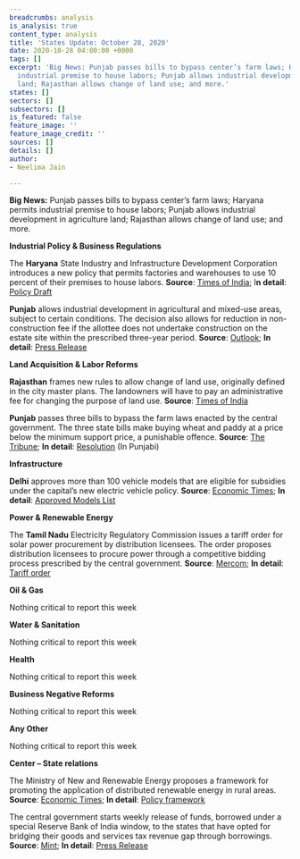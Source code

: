 ```yaml
---
breadcrumbs: analysis
is_analysis: true
content_type: analysis
title: 'States Update: October 28, 2020'
date: 2020-10-28 04:00:00 +0000
tags: []
excerpt: 'Big News: Punjab passes bills to bypass center’s farm laws; Haryana permits
  industrial premise to house labors; Punjab allows industrial development in agriculture
  land; Rajasthan allows change of land use; and more.'
states: []
sectors: []
subsectors: []
is_featured: false
feature_image: ''
feature_image_credit: ''
sources: []
details: []
author:
- Neelima Jain

---
```

**Big News:** Punjab passes bills to bypass center’s farm laws; Haryana permits industrial premise to house labors; Punjab allows industrial development in agriculture land; Rajasthan allows change of land use; and more.

**Industrial Policy & Business Regulations**

The **Haryana** State Industry and Infrastructure Development Corporation introduces a new policy that permits factories and warehouses to use 10 percent of their premises to house labors. **Source**: [Times of India](https://timesofindia.indiatimes.com/city/gurgaon/industry-body-allows-units-to-house-workers-on-premises/articleshow/78796847.cms); I**n detail**: [Policy Draft](https://hsiidc.org.in/sites/default/files/media/E%20Documents/Policy%20IPD.pdf)

**Punjab** allows industrial development in agricultural and mixed-use areas, subject to certain conditions. The decision also allows for reduction in non-construction fee if the allottee does not undertake construction on the estate site within the prescribed three-year period. **Source**: [Outlook](https://www.outlookindia.com/newsscroll/punjab-cm-okays-industrial-development-in-agricultural-mixeduse-land/1961116); **In detail**: [Press Release](https://punjabgovtindia.wordpress.com/2020/10/23/cm-okays-industrial-development-in-agricultural-mixed-use-land-subject-to-conditions/)

**Land Acquisition & Labor Reforms**

**Rajasthan** frames new rules to allow change of land use, originally defined in the city master plans. The landowners will have to pay an administrative fee for changing the purpose of land use. **Source**: [Times of India](https://timesofindia.indiatimes.com/city/jaipur/now-pay-new-charges-if-you-want-to-change-land-use-in-master-plan-areas/articleshow/78798196.cms)

**Punjab** passes three bills to bypass the farm laws enacted by the central government. The three state bills make buying wheat and paddy at a price below the minimum support price, a punishable offence. **Source**: [The Tribune](https://www.tribuneindia.com/news/punjab/punjab-passes-bills-to-bypass-central-farm-laws-158659); **In detail**: [Resolution](http://www.punjabassembly.nic.in/images/Debates/2020/20.10.2020.pdf) (In Punjabi)

**Infrastructure**

**Delhi** approves more than 100 vehicle models that are eligible for subsidies under the capital’s new electric vehicle policy. **Source**: [Economic Times](https://energy.economictimes.indiatimes.com/news/power/delhi-govt-approves-over-100-models-for-subsidy-under-new-electric-vehicles-policy-gahlot/78827690); **In detail**: [Approved Models List](https://ev.delhi.gov.in/ui/images/Eligible_Models_under_the_delhi_ev_policy.pdf)

**Power & Renewable Energy**

The **Tamil Nadu** Electricity Regulatory Commission issues a tariff order for solar power procurement by distribution licensees. The order proposes distribution licensees to procure power through a competitive bidding process prescribed by the central government. **Source**: [Mercom](https://mercomindia.com/tamil-nadu-new-tariff-order-for-solar-procurement/); **In detail**: [Tariff order](http://www.tnerc.gov.in/orders/Tariff%20Order%202009/2020/Solar-Order-16-10-2020.pdf)

**Oil & Gas**

Nothing critical to report this week

**Water & Sanitation**

Nothing critical to report this week

**Health**

Nothing critical to report this week

**Business Negative Reforms**

Nothing critical to report this week

**Any Other**

Nothing critical to report this week

**Center – State relations**

The Ministry of New and Renewable Energy proposes a framework for promoting the application of distributed renewable energy in rural areas. **Source**: [Economic Times](https://energy.economictimes.indiatimes.com/news/renewable/mnre-proposes-draft-policy-for-promoting-distributed-renewable-energy/78761631); **In detail**: [Policy framework](https://mnre.gov.in/img/documents/uploads/file_f-1603098738291.pdf)

The central government starts weekly release of funds, borrowed under a special Reserve Bank of India window, to the states that have opted for bridging their goods and services tax revenue gap through borrowings. **Source**: [Mint](https://www.livemint.com/news/india/centre-kicks-off-gst-compensation-release-under-special-borrowing-scheme-11603466844142.html); **In detail**: [Press Release](https://pib.gov.in/PressReleasePage.aspx?PRID=1667096)